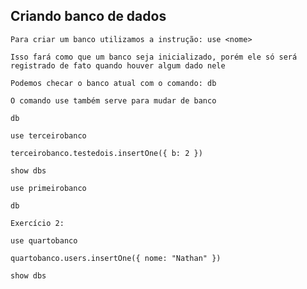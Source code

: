## Criando banco de dados

```
Para criar um banco utilizamos a instrução: use <nome>
```

```
Isso fará como que um banco seja inicializado, porém ele só será registrado de fato quando houver algum dado nele
```

```
Podemos checar o banco atual com o comando: db
```

```
O comando use também serve para mudar de banco
```

```
db

use terceirobanco

terceirobanco.testedois.insertOne({ b: 2 })

show dbs

use primeirobanco

db
```

```
Exercício 2:

use quartobanco

quartobanco.users.insertOne({ nome: "Nathan" })

show dbs
```

